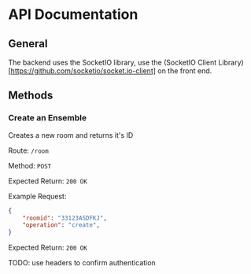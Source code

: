 # API Documentation

## General 
The backend uses the SocketIO library, use the (SocketIO Client Library)[https://github.com/socketio/socket.io-client] on the front end. 

## Methods

### Create an Ensemble 

Creates a new room and returns it's ID

Route: `/room` 

Method: `POST` 

Expected Return: `200 OK`

Example Request:

```json
{
	"roomid": "33123ASDFKJ",
	"operation": "create",
}
```

Expected Return: `200 OK` 

TODO: 
use headers to confirm authentication